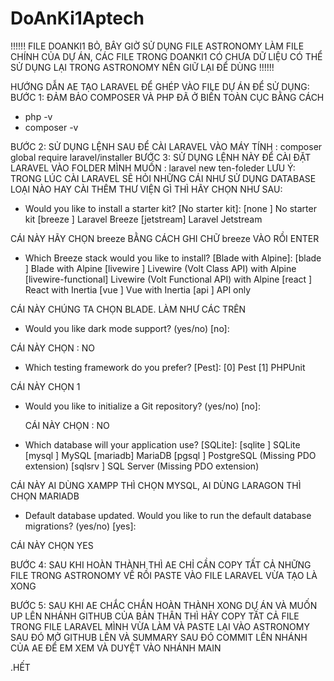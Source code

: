# DoAnKi1Aptech


!!!!!!  FILE DOANKI1 BỎ, BÂY GIỜ SỬ DỤNG FILE ASTRONOMY LÀM FILE CHÍNH CỦA DỰ ÁN, CÁC FILE TRONG DOANKI1 CÓ CHƯA DỮ LIỆU CÓ THỂ SỬ DỤNG LẠI TRONG ASTRONOMY NÊN GIỮ LẠI ĐỂ DÙNG !!!!!!


HƯỚNG DẪN AE TẠO LARAVEL ĐỂ GHÉP VÀO FILE DỰ ÁN ĐỂ SỬ DỤNG:
BƯỚC 1: ĐẢM BẢO COMPOSER VÀ PHP ĐÃ Ở BIẾN TOÀN CỤC BẰNG CÁCH
- php -v
- composer -v

BƯỚC 2: SỬ DỤNG LỆNH SAU ĐỂ CÀI LARAVEL VÀO MÁY TÍNH : composer global require laravel/installer
BƯỚC 3: SỬ DỤNG LỆNH NÀY ĐỂ CÀI ĐẶT LARAVEL VÀO FOLDER MÌNH MUỐN : laravel new ten-foleder
LƯU Ý: TRONG LÚC CÀI LARAVEL SẼ HỎI NHỮNG CÁI NHƯ SỬ DỤNG DATABASE LOẠI NÀO HAY CÀI THÊM THƯ VIỆN GÌ THÌ HÃY CHỌN NHƯ SAU:

-  Would you like to install a starter kit? [No starter kit]:
  [none     ] No starter kit
  [breeze   ] Laravel Breeze
  [jetstream] Laravel Jetstream

CÁI NÀY HÃY CHỌN breeze BẰNG CÁCH GHI CHỮ breeze VÀO RỒI ENTER

-  Which Breeze stack would you like to install? [Blade with Alpine]:
  [blade              ] Blade with Alpine
  [livewire           ] Livewire (Volt Class API) with Alpine
  [livewire-functional] Livewire (Volt Functional API) with Alpine
  [react              ] React with Inertia
  [vue                ] Vue with Inertia
  [api                ] API only

CÁI NÀY CHÚNG TA CHỌN BLADE. LÀM NHƯ CÁC TRÊN

- Would you like dark mode support? (yes/no) [no]:

CÁI NÀY CHỌN : NO

- Which testing framework do you prefer? [Pest]:
  [0] Pest
  [1] PHPUnit

CÁI NÀY CHỌN 1

- Would you like to initialize a Git repository? (yes/no) [no]:

  CÁI NÀY CHỌN : NO

- Which database will your application use? [SQLite]:
  [sqlite ] SQLite
  [mysql  ] MySQL
  [mariadb] MariaDB
  [pgsql  ] PostgreSQL (Missing PDO extension)
  [sqlsrv ] SQL Server (Missing PDO extension)

CÁI NÀY AI DÙNG XAMPP THÌ CHỌN MYSQL, AI DÙNG LARAGON THÌ CHỌN MARIADB

- Default database updated. Would you like to run the default database migrations? (yes/no) [yes]:

CÁI NÀY CHỌN YES



BƯỚC 4: SAU KHI HOÀN THÀNH THÌ AE CHỈ CẦN COPY TẤT CẢ NHỮNG FILE TRONG ASTRONOMY VỀ RỒI PASTE VÀO FILE LARAVEL VỪA TẠO LÀ XONG

BƯỚC 5: SAU KHI AE CHẮC CHẮN HOÀN THÀNH XONG DỰ ÁN VÀ MUỐN UP LÊN NHÁNH GITHUB CỦA BẢN THÂN THÌ HÃY COPY TẤT CẢ FILE TRONG FILE LARAVEL MÌNH VỪA LÀM VÀ PASTE LẠI VÀO ASTRONOMY SAU ĐÓ MỞ GITHUB LÊN VÀ SUMMARY SAU ĐÓ COMMIT LÊN NHÁNH CỦA AE ĐỂ EM XEM VÀ DUYỆT VÀO NHÁNH MAIN

.HẾT
